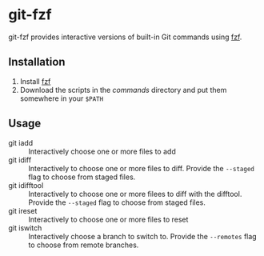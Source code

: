 # git-fzf

git-fzf provides interactive versions of built-in Git commands using
[fzf](https://github.com/junegunn/fzf).

## Installation

1. Install [fzf](https://github.com/junegunn/fzf)
2. Download the scripts in the *commands* directory and put them somewhere in
   your `$PATH`

## Usage

<dl>
  <dt>
    git iadd
  </dt>
  <dd>
    Interactively choose one or more files to add
  </dd>

  <dt>
    git idiff
  </dt>
  <dd>
    Interactively to choose one or more files to diff. Provide the
    <code>--staged</code> flag to choose from staged files.
  </dd>

  <dt>
    git idifftool
  </dt>
  <dd>
    Interactively to choose one or more filees to diff with the difftool.
    Provide the <code>--staged</code> flag to choose from staged files.
  </dd>

  <dt>
    git ireset
  </dt>
  <dd>
    Interactively to choose one or more files to reset
  </dd>

  <dt>
    git iswitch
  </dt>
  <dd>
    Interactively choose a branch to switch to. Provide the
    <code>--remotes</code> flag to choose from remote branches.
  </dd>
</dl>
